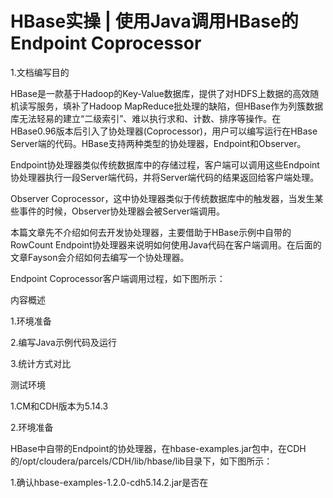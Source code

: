 # HBase实操 | 使用Java调用HBase的Endpoint Coprocessor

1.文档编写目的

HBase是一款基于Hadoop的Key-Value数据库，提供了对HDFS上数据的高效随机读写服务，填补了Hadoop MapReduce批处理的缺陷，但HBase作为列簇数据库无法轻易的建立“二级索引”、难以执行求和、计数、排序等操作。在HBase0.96版本后引入了协处理器(Coprocessor)，用户可以编写运行在HBase Server端的代码。HBase支持两种类型的协处理器，Endpoint和Observer。

Endpoint协处理器类似传统数据库中的存储过程，客户端可以调用这些Endpoint协处理器执行一段Server端代码，并将Server端代码的结果返回给客户端处理。

Observer Coprocessor，这中协处理器类似于传统数据库中的触发器，当发生某些事件的时候，Observer协处理器会被Server端调用。

本篇文章先不介绍如何去开发协处理器，主要借助于HBase示例中自带的RowCount Endpoint协处理器来说明如何使用Java代码在客户端调用。在后面的文章Fayson会介绍如何去编写一个协处理器。

Endpoint Coprocessor客户端调用过程，如下图所示：

内容概述

1.环境准备

2.编写Java示例代码及运行

3.统计方式对比

测试环境

1.CM和CDH版本为5.14.3

2.环境准备

HBase中自带的Endpoint的协处理器，在hbase-examples.jar包中，在CDH的/opt/cloudera/parcels/CDH/lib/hbase/lib目录下，如下图所示：

1.确认hbase-examples-1.2.0-cdh5.14.2.jar是否在


